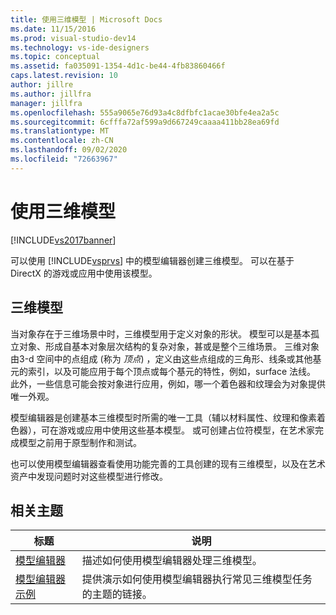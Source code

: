 ```yaml
---
title: 使用三维模型 | Microsoft Docs
ms.date: 11/15/2016
ms.prod: visual-studio-dev14
ms.technology: vs-ide-designers
ms.topic: conceptual
ms.assetid: fa035091-1354-4d1c-be44-4fb83860466f
caps.latest.revision: 10
author: jillre
ms.author: jillfra
manager: jillfra
ms.openlocfilehash: 555a9065e76d93a4c8dfbfc1acae30bfe4ea2a5c
ms.sourcegitcommit: 6cfffa72af599a9d667249caaaa411bb28ea69fd
ms.translationtype: MT
ms.contentlocale: zh-CN
ms.lasthandoff: 09/02/2020
ms.locfileid: "72663967"
---
```

# <a name="working-with-3-d-models"></a>使用三维模型
[!INCLUDE[vs2017banner](../includes/vs2017banner.md)]

可以使用 [!INCLUDE[vsprvs](../includes/vsprvs-md.md)] 中的模型编辑器创建三维模型。 可以在基于 DirectX 的游戏或应用中使用该模型。

## <a name="3-d-models"></a>三维模型
 当对象存在于三维场景中时，三维模型用于定义对象的形状。 模型可以是基本孤立对象、形成自基本对象层次结构的复杂对象，甚或是整个三维场景。 三维对象由3-d 空间中的点组成 (称为 *顶点*) ，定义由这些点组成的三角形、线条或其他基元的索引，以及可能应用于每个顶点或每个基元的特性，例如，surface 法线。 此外，一些信息可能会按对象进行应用，例如，哪一个着色器和纹理会为对象提供唯一外观。

 模型编辑器是创建基本三维模型时所需的唯一工具（辅以材料属性、纹理和像素着色器），可在游戏或应用中使用这些基本模型。 或可创建占位符模型，在艺术家完成模型之前用于原型制作和测试。

 也可以使用模型编辑器查看使用功能完善的工具创建的现有三维模型，以及在艺术资产中发现问题时对这些模型进行修改。

## <a name="related-topics"></a>相关主题

|标题|说明|
|-----------|-----------------|
|[模型编辑器](../designers/model-editor.md)|描述如何使用模型编辑器处理三维模型。|
|[模型编辑器示例](../designers/model-editor-examples.md)|提供演示如何使用模型编辑器执行常见三维模型任务的主题的链接。|
